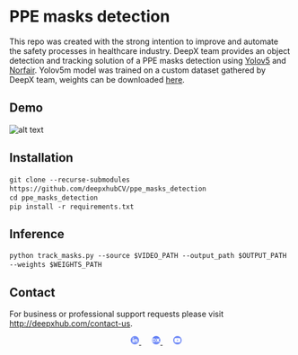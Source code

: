 # PPE masks detection

This repo was created with the strong intention to improve and automate the safety processes in healthcare industry. DeepX team provides an object detection and tracking solution of a PPE masks detection using [Yolov5](https://github.com/ultralytics/yolov5) and [Norfair](https://github.com/tryolabs/norfair). Yolov5m model was trained on a custom dataset gathered by DeepX team, weights can be downloaded [here](https://drive.google.com/file/d/1BnSLhpNU3w2ifZtKuKwAMttbUnZXCU7W/view?usp=sharing).
 
## Demo
![alt text](docs/masks.gif)

## Installation
```
git clone --recurse-submodules https://github.com/deepxhubCV/ppe_masks_detection
cd ppe_masks_detection
pip install -r requirements.txt
```

## Inference
```
python track_masks.py --source $VIDEO_PATH --output_path $OUTPUT_PATH --weights $WEIGHTS_PATH
```

## Contact 
For business or professional support requests please visit http://deepxhub.com/contact-us.

<div align="center">
 </a>
  <img width="3%" />
  <a href="https://www.linkedin.com/company/deepxhub">
    <img src="docs/linkedin.png" width="3%"/>
 </a>
  <img width="3%" />
  <a href="http://deepxhub.com/">
    <img src="docs/website.png" width="3%"/>
  </a>
  <img width="3%" />
  <a href="https://www.youtube.com/channel/UC0iG-g0gtlOcazSc71VkyuA/videos">
    <img src="docs/youtube.png" width="3%"/>

